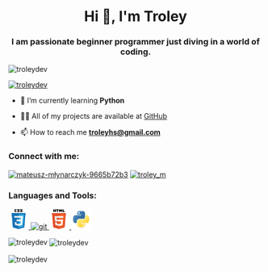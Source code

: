 <h1 align="center">Hi 👋, I'm Troley</h1>
<h3 align="center">I am passionate beginner programmer just diving in a world of coding.</h3>

<p align="left"> <img src="https://komarev.com/ghpvc/?username=troleydev&label=Profile%20views&color=0e75b6&style=flat" alt="troleydev" /> </p>

<p align="left"> <a href="https://github.com/ryo-ma/github-profile-trophy"><img src="https://github-profile-trophy.vercel.app/?username=troleydev" alt="troleydev" /></a> </p>

- 🌱 I’m currently learning **Python**

- 👨‍💻 All of my projects are available at [GitHub](GitHub)

- 📫 How to reach me **troleyhs@gmail.com**

<h3 align="left">Connect with me:</h3>
<p align="left">
<a href="https://linkedin.com/in/mateusz-młynarczyk-9665b72b3" target="blank"><img align="center" src="https://raw.githubusercontent.com/rahuldkjain/github-profile-readme-generator/master/src/images/icons/Social/linked-in-alt.svg" alt="mateusz-młynarczyk-9665b72b3" height="30" width="40" /></a>
<a href="https://instagram.com/troley_m" target="blank"><img align="center" src="https://raw.githubusercontent.com/rahuldkjain/github-profile-readme-generator/master/src/images/icons/Social/instagram.svg" alt="troley_m" height="30" width="40" /></a>
</p>

<h3 align="left">Languages and Tools:</h3>
<p align="left"> <a href="https://www.w3schools.com/css/" target="_blank" rel="noreferrer"> <img src="https://raw.githubusercontent.com/devicons/devicon/master/icons/css3/css3-original-wordmark.svg" alt="css3" width="40" height="40"/> </a> <a href="https://git-scm.com/" target="_blank" rel="noreferrer"> <img src="https://www.vectorlogo.zone/logos/git-scm/git-scm-icon.svg" alt="git" width="40" height="40"/> </a> <a href="https://www.w3.org/html/" target="_blank" rel="noreferrer"> <img src="https://raw.githubusercontent.com/devicons/devicon/master/icons/html5/html5-original-wordmark.svg" alt="html5" width="40" height="40"/> </a> <a href="https://www.python.org" target="_blank" rel="noreferrer"> <img src="https://raw.githubusercontent.com/devicons/devicon/master/icons/python/python-original.svg" alt="python" width="40" height="40"/> </a> </p>

<p><img align="left" src="https://github-readme-stats.vercel.app/api/top-langs?username=troleydev&show_icons=true&locale=en&layout=compact" alt="troleydev" /></p>

<p>&nbsp;<img align="center" src="https://github-readme-stats.vercel.app/api?username=troleydev&show_icons=true&locale=en" alt="troleydev" /></p>

<p><img align="center" src="https://github-readme-streak-stats.herokuapp.com/?user=troleydev&" alt="troleydev" /></p>
